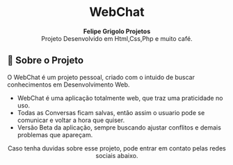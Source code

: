 <h1 align="center">WebChat</h1>

<div align="center">
  <strong>Felipe Grigolo Projetos</strong>
</div>
<div align="center">
  Projeto Desenvolvido em Html,Css,Php e muito café.
</div>

## 🚀 Sobre o Projeto

O WebChat é um projeto pessoal, criado com o intuido de buscar conhecimentos em Desenvolvimento Web.

- WebChat é uma aplicação totalmente web, que traz uma praticidade no uso.
- Todas as Conversas ficam salvas, então assim o usuario pode se comunicar e voltar a hora que quiser.
- Versão Beta da aplicação, sempre buscando ajustar conflitos e demais problemas que apareçam.

<div align="center">
   Caso tenha duvidas sobre esse projeto, pode entrar em contato pelas redes sociais abaixo.
</div>
